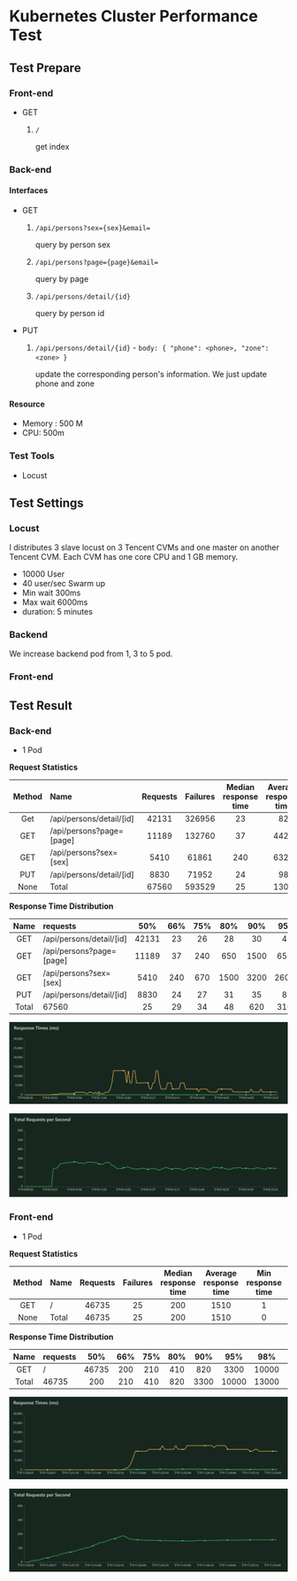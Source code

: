 # Kubernetes Cluster Performance Test

## Test Prepare

### Front-end

- GET

    1. `/`

        get index

### Back-end

#### Interfaces

- GET

    1. `/api/persons?sex={sex}&email=`

        query by person sex

    2. `/api/persons?page={page}&email=`

        query by page

    3. `/api/persons/detail/{id}`

        query by person id

- PUT

    1. `/api/persons/detail/{id}` - `body: { "phone": <phone>, "zone": <zone> }`

        update the corresponding person's information. We just update phone and zone

#### Resource

* Memory : 500 M
* CPU: 500m

### Test Tools

* Locust

## Test Settings

### Locust

I distributes 3 slave locust on 3 Tencent CVMs and one master on another Tencent CVM. Each CVM has one core CPU and 1 GB memory.

* 10000 User
* 40 user/sec Swarm up
* Min wait 300ms
* Max wait 6000ms
* duration: 5 minutes

### Backend

We increase backend pod from 1, 3 to 5 pod.

### Front-end

## Test Result

### Back-end

* 1 Pod

__Request Statistics__

| Method | Name | Requests | Failures | Median response time | Average response time | Min response time | Max response time | Average Content Size | RPS |
| :--: | :-- | :--: | :--: | :--: | :--: | :--: | :--: | :--: | :--: |
| Get | /api/persons/detail/[id] | 42131 | 326956 | 23 | 82 | 2 | 61091 | 144 | 127.26 |
| GET | /api/persons?page=[page] | 11189| 132760| 37 | 4426 | 4 | 87208| 857 | 33.80 |
|GET | /api/persons?sex=[sex] | 5410 | 61861 | 240 | 6328 | 0 | 86932 | 1146  | 16.34 |
| PUT | /api/persons/detail/[id] | 8830  | 71952 | 24 | 98 | 0 | 52193 | 155 | 26.67 |
| None | Total | 67560  | 593529  | 25 | 1304 | 0 | 87208  | 344  | 204.07 |

__Response Time Distribution__

| Name |  requests | 50% | 66% | 75% | 80% | 90% | 95% | 98% | 99% | 100% | 
| :--: | :-- | :--: | :--: | :--: | :--: | :--: | :--: | :--: | :--: | :--: |
| GET | /api/persons/detail/[id] | 42131 | 23 | 26 | 28 | 30 | 43 | 230 | 620 | 1400 | 61000 |
| GET | /api/persons?page=[page] | 11189 | 37 | 240 | 650 | 1500 | 6500 | 52000 | 61000 | 66000 | 87000 |
| GET | /api/persons?sex=[sex] | 5410 | 240 | 670 | 1500 | 3200 | 26000 | 52000 | 62000 | 67000 | 87000 |
| PUT | /api/persons/detail/[id] | 8830 | 24 | 27 | 31 | 35 | 80 | 240 | 630 | 1400 | 52000 |
| Total | 67560 | 25 | 29 | 34 | 48 | 620 | 3100 | 15000 | 52000 | 87000 |

![Response Time](./img/Locust-Response-Time-1-Pod.png)

![ToTal RPS](./img/Locust-Total-RPS-1-Pod.png)

### Front-end

* 1 Pod

__Request Statistics__

| Method | Name | Requests | Failures | Median response time | Average response time | Min response time | Max response time | Average Content Size | RPS |
| :--: | :-- | :--: | :--: | :--: | :--: | :--: | :--: | :--: | :--: |
| GET | / | 46735 | 25 | 200 | 1510 | 1 | 62210 | 426 | 94.63 |
| None | Total | 46735 | 25 | 200 | 1510 | 0 | 62210 | 426 | 94.63 |

__Response Time Distribution__

| Name |  requests | 50% | 66% | 75% | 80% | 90% | 95% | 98% | 99% | 100% |
| :--: | :-- | :--: | :--: | :--: | :--: | :--: | :--: | :--: | :--: | :--: |
| GET | / | 46735 | 200 | 210 | 410 | 820 | 3300 | 10000 | 13000 | 23000 | 62000 |
| Total | 46735 | 200 | 210 | 410 | 820 | 3300 | 10000 | 13000 | 23000 | 62000 |

![Response Time](./img/Locust-Front-Response-Time-1-Pod.png)

![Total RPS](./img/Locust-Front-Total-RPS-1-Pod.png)